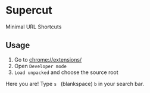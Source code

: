 # Supercut

Minimal URL Shortcuts

## Usage

1. Go to [chrome://extensions/](chrome://extensions/)
1. Open `Developer mode`
1. `Load unpacked` and choose the source root

Here you are! Type `s` ` `(blankspace) `b` in your search bar.
